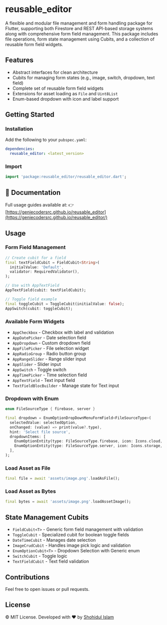 # reusable_editor

A flexible and modular file management and form handling package for Flutter, supporting both Firestore and REST API-based storage systems along with comprehensive form field management. This package includes file operations, form state management using Cubits, and a collection of reusable form field widgets.

## Features

* Abstract interfaces for clean architecture
* Cubits for managing form states (e.g., image, switch, dropdown, text field)
* Complete set of reusable form field widgets
* Extensions for asset loading as `File` and `Uint8List`
* Enum-based dropdown with icon and label support

## Getting Started

### Installation

Add the following to your `pubspec.yaml`:

```yaml
dependencies:
  reusable_editor: <latest_version>
```

### Import

```dart
import 'package:reusable_editor/reusable_editor.dart';
```

## 📘 Documentation

Full usage guides available at:
👉 [https://geniecodersrc.github.io/reusable_editor](https://geniecodersrc.github.io/reusable_editor/)

## Usage

### Form Field Management

```dart
// Create cubit for a field
final textFieldCubit = FieldCubit<String>(
  initialValue: 'Default',
  validator: RequiredValidator(),
);

// Use with AppTextField
AppTextField(cubit: textFieldCubit);

// Toggle field example
final toggleCubit = ToggleCubit(initialValue: false);
AppSwitch(cubit: toggleCubit);
```

### Available Form Widgets

* `AppCheckbox` - Checkbox with label and validation
* `AppDatePicker` - Date selection field
* `AppDropdown` - Custom dropdown field
* `AppFilePicker` - File selection widget
* `AppRadioGroup` - Radio button group
* `AppRangeSlider` - Range slider input
* `AppSlider` - Slider input
* `AppSwitch` - Toggle switch
* `AppTimePicker` - Time selection field
* `AppTextField` - Text input field
* `TextFieldBlocBuilder` - Manage state for Text input

### Dropdown with Enum

```dart
enum FileSourceType { firebase, server }

final dropdown = EnumOptionDropDownMenuFormField<FileSourceType>(
  selectedValue: selectedOption,
  onChanged: (value) => print(value?.type),
  hint: 'Select file source',
  dropdownItems: [
    EnumOptionEntity(type: FileSourceType.firebase, icon: Icons.cloud, label: 'Firebase'),
    EnumOptionEntity(type: FileSourceType.server, icon: Icons.storage, label: 'Server'),
  ],
);
```

### Load Asset as File

```dart
final file = await 'assets/image.png'.loadAsFile();
```

### Load Asset as Bytes

```dart
final bytes = await 'assets/image.png'.loadAssetImage();
```

## State Management Cubits

* `FieldCubit<T>` - Generic form field management with validation
* `ToggleCubit` - Specialized cubit for boolean toggle fields
* `DateTimeCubit` - Manages date selection
* `ImageCrudCubit` - Handles image pick logic and validation
* `EnumOptionCubit<T>` - Dropdown Selection with Generic enum 
* `SwitchCubit` - Toggle logic
* `TextFieldCubit` - Text field validation

## Contributions

Feel free to open issues or pull requests.

## License

© MIT License. Developed with ❤️ by [Shohidul Islam](https://github.com/ShohidulProgrammer)
